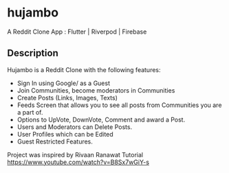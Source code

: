 # hujambo

A Reddit Clone App : Flutter | Riverpod | Firebase 

## Description

Hujambo is a Reddit Clone with the following features:
- Sign In using Google/ as a Guest
- Join Communities, become moderators in Communities
- Create Posts (Links, Images, Texts)
- Feeds Screen that allows you to see all posts from Communities you are a part of.
- Options to UpVote, DownVote, Comment and award a Post.
- Users and Moderators can Delete Posts.
- User Profiles which can be Edited
- Guest Restricted Features.

Project was inspired by Rivaan Ranawat Tutorial
https://www.youtube.com/watch?v=B8Sx7wGiY-s


